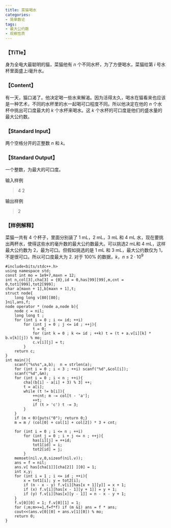 ```yaml
---
title: 菜猫喝水
categories:
- 简单数论
tags:
- 最大公约数
- 观察性质
---
```


### 【TiTle】

身为全电大最聪明的猫，菜猫他有 $n$ 个不同水杯，为了方便喝水，菜猫给第 $i$ 号水杯里面盛上i毫升水。

### 【Content】

有一天，猫口渴了。他决定喝一些水来解渴。因为活得太久，喝水在猫看来也应该是一种艺术，不同的水杯里的水一起喝可口程度不同。所以他决定在他的 $n$ 个水杯中挑出可口度最大的 $k$ 个水杯来喝水。这 $k$ 个水杯的可口度是他们的盛水量的最大公约数。

### 【Standard Input】
两个空格分开的正整数 $n$ 和 $k$。
### 【Standard Output】
一个整数，为最大的可口度。

输入样例
> 4 2

输出样例
> 2


### 【样例解释】
菜猫一共有 $4$ 个杯子，里面分别装了 $1$ mL，$2$ mL，$3$ mL 和 $4$ mL 水，现在要挑出两杯水，使得这些水的毫升数的最大公约数最大。可以挑选$2$ mL和 $4$ mL，这样最大公约数为 $2$，最为可口。但假如挑选的是 $1$ mL 和 $3$ mL，最大公约数仅为 $1$，不是很可口。所以可口度最大为 $2$.
对于 100% 的数据，$k$，$n$ $\leq$ $2\cdot 10^9$


    #include<bits/stdc++.h>
    using namespace std;
    const int mo = 1e9+7,maxn = 12;
    int n,col[3],cha[3] = {0},id = 0,has[99][99],m,cnt = 0,tot1[999],tot2[999];
    char a[maxn + 1],b[maxn + 1],t;
    struct node{
        long long v[80][80];
    }nil,ans,f;
    node operator * (node a,node b){
        node c = nil;
        long long t ;
        for (int i = 0 ; i <= id; ++i)
            for (int j = 0 ; j <= id ; ++j){
                t = 0;
                for (int k = 0 ; k <= id ; ++k) t = (t + a.v[i][k] * b.v[k][j]) % mo;
                c.v[i][j] = t;
            }
        return c;
    }
    int main(){
        scanf("%s%s",a,b);  n = strlen(a);
        for (int i = 0 ; i < 3 ; ++i) scanf("%d",&col[i]);
        scanf("%d",&m);
        for (int i = 0 ; i < n ; ++i){
            cha[(b[i] - a[i] + 3) % 3] ++;
            t = a[i];
            while (t != b[i]){
                ++cnt; m -= col[t - 'a'];
                ++t;
                if (t > 'c') t -= 3;
            }
        }
        if (m < 0){puts("0"); return 0;}
        m = m / (col[0] + col[1] + col[2]) * 3 + cnt;
        
        for (int i = 0 ; i <= n ; ++i)
            for (int j = 0 ; i + j <= n ; ++j){
                has[i][j] = ++id;
                tot1[id] = i;
                tot2[id] = j;
            }
        memset(nil.v,0,sizeof(nil.v));
        ans = f = nil;
        ans.v[ has[cha[1]][cha[2]] ][0] = 1;
        int x,y;
        for (int i = 1 ; i <= id ; ++i){
            x = tot1[i]; y = tot2[i];
            if (n - x - y) f.v[i][has[x + 1][y]] = x + 1;
            if (x) f.v[i][has[x - 1][y + 1]] = y + 1;
            if (y) f.v[i][has[x][y - 1]] = n - x - y + 1;
        }
        f.v[0][0] = 1; f.v[0][1] = 1;
        for (;m;m>>=1,f=f*f) if (m &1) ans = f * ans;
        cout<<(ans.v[0][0] + ans.v[1][0]) % mo; 
        return 0;
    }


